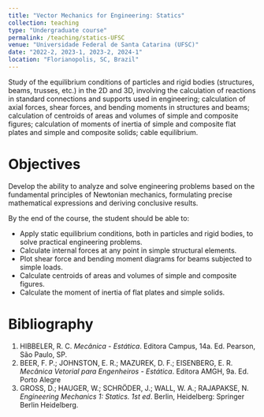 ```yaml
---
title: "Vector Mechanics for Engineering: Statics"
collection: teaching
type: "Undergraduate course"
permalink: /teaching/statics-UFSC
venue: "Universidade Federal de Santa Catarina (UFSC)"
date: "2022-2, 2023-1, 2023-2, 2024-1"
location: "Florianopolis, SC, Brazil"
---
```


Study of the equilibrium conditions of particles and rigid bodies (structures, beams, trusses, etc.) in the 2D and 3D, involving the calculation of reactions in standard connections and supports used in engineering; calculation of axial forces, shear forces, and bending moments in structures and beams; calculation of centroids of areas and volumes of simple and composite figures; calculation of moments of inertia of simple and composite flat plates and simple and composite solids; cable equilibrium.

Objectives
======

Develop the ability to analyze and solve engineering problems based on the fundamental principles of Newtonian mechanics, formulating precise mathematical expressions and deriving conclusive results.

By the end of the course, the student should be able to:
* Apply static equilibrium conditions, both in particles and rigid bodies, to solve practical engineering problems.
* Calculate internal forces at any point in simple structural elements.
* Plot shear force and bending moment diagrams for beams subjected to simple loads.
* Calculate centroids of areas and volumes of simple and composite figures.
* Calculate the moment of inertia of flat plates and simple solids.

Bibliography
======

1. HIBBELER, R. C. _Mecânica - Estática_. Editora Campus, 14a. Ed. Pearson, São Paulo, SP.
2. BEER, F. P.; JOHNSTON, E. R.; MAZUREK, D. F.; EISENBERG, E. R. _Mecânica Vetorial para Engenheiros - Estática_. Editora AMGH, 9a. Ed. Porto Alegre
3. GROSS, D.; HAUGER, W.; SCHRÖDER, J.; WALL, W. A.; RAJAPAKSE, N. _Engineering Mechanics 1: Statics. 1st ed_. Berlin, Heidelberg: Springer Berlin Heidelberg.
